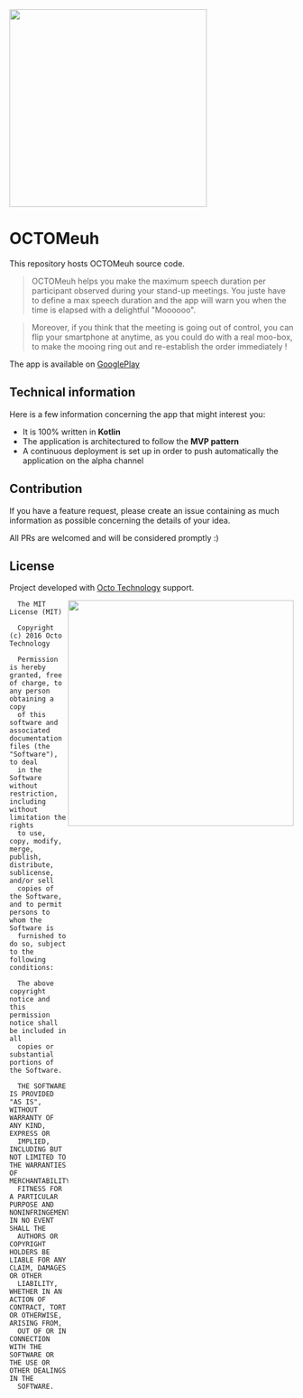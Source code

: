 
 <img src="http://i.imgur.com/MSvB7xZ.png?1" width="350"> 

# OCTOMeuh

This repository hosts OCTOMeuh source code.

> OCTOMeuh helps you make the maximum speech duration per participant observed during your stand-up meetings. You juste have to define a max speech duration and the app will warn you when the time is elapsed with a delightful "Moooooo".

> Moreover, if you think that the meeting is going out of control, you can flip your smartphone at anytime, as you could do with a real 
moo-box, to make the mooing ring out and re-establish the order immediately !

The app is available on [GooglePlay](https://play.google.com/store/apps/details?id=com.octo.mob.octomeuh)

## Technical information

Here is a few information concerning the app that might interest you:

* It is 100% written in **Kotlin**
* The application is architectured to follow the **MVP pattern**
* A continuous deployment is set up in order to push automatically the application on the alpha channel

## Contribution

If you have a feature request, please create an issue containing as much information as possible concerning the details of your idea.

All PRs are welcomed and will be considered promptly :)

## License

Project developed with [Octo Technology](http://www.octo.com) support.

<img style="float: right;" src="http://directory.facci.com.au/image/company_logo/full_2495.png" width="400">

      The MIT License (MIT)
      
      Copyright (c) 2016 Octo Technology
      
      Permission is hereby granted, free of charge, to any person obtaining a copy
      of this software and associated documentation files (the "Software"), to deal
      in the Software without restriction, including without limitation the rights
      to use, copy, modify, merge, publish, distribute, sublicense, and/or sell
      copies of the Software, and to permit persons to whom the Software is
      furnished to do so, subject to the following conditions:
      
      The above copyright notice and this permission notice shall be included in all
      copies or substantial portions of the Software.
      
      THE SOFTWARE IS PROVIDED "AS IS", WITHOUT WARRANTY OF ANY KIND, EXPRESS OR
      IMPLIED, INCLUDING BUT NOT LIMITED TO THE WARRANTIES OF MERCHANTABILITY,
      FITNESS FOR A PARTICULAR PURPOSE AND NONINFRINGEMENT. IN NO EVENT SHALL THE
      AUTHORS OR COPYRIGHT HOLDERS BE LIABLE FOR ANY CLAIM, DAMAGES OR OTHER
      LIABILITY, WHETHER IN AN ACTION OF CONTRACT, TORT OR OTHERWISE, ARISING FROM,
      OUT OF OR IN CONNECTION WITH THE SOFTWARE OR THE USE OR OTHER DEALINGS IN THE
      SOFTWARE.
